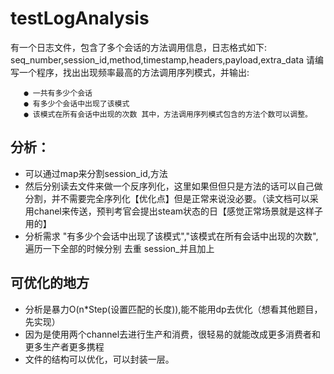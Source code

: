 # testLogAnalysis

有一个日志文件，包含了多个会话的方法调用信息，日志格式如下: seq_number,session_id,method,timestamp,headers,payload,extra_data 请编写一个程序，找出出现频率最高的方法调用序列模式，并输出: 

       ● 一共有多少个会话 
       ● 有多少个会话中出现了该模式 
       ● 该模式在所有会话中出现的次数 其中，方法调用序列模式包含的方法个数可以调整。
       
## 分析：
+ 可以通过map来分割session_id,方法
+ 然后分别读去文件来做一个反序列化，这里如果但但只是方法的话可以自己做分割，并不需要完全序列化【优化点】但是正常来说没必要。（读文档可以采用chanel来传送，预判考官会提出steam状态的日【感觉正常场景就是这样子用的】
+ 分析需求 "有多少个会话中出现了该模式","该模式在所有会话中出现的次数",遍历一下全部的时候分别 去重 session_并且加上

## 可优化的地方
 
- 分析是暴力O(n*Step(设置匹配的长度)),能不能用dp去优化（想看其他题目，先实现）
- 因为是使用两个channel去进行生产和消费，很轻易的就能改成更多消费者和更多生产者更多携程
- 文件的结构可以优化，可以封装一层。

